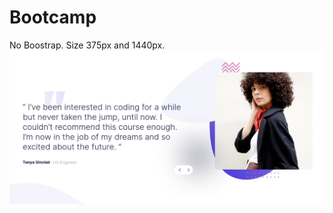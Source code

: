 # Bootcamp
No Boostrap.
Size 375px and 1440px.
![alt bootcamp](https://raw.githubusercontent.com/alefuedev/bootcamp/master/assets/bootcampPreview.png)
